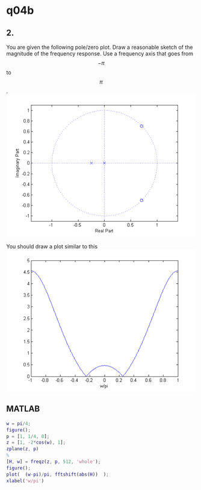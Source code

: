 # q04b

## 2.
You are given the following pole/zero plot. Draw a reasonable sketch of the magnitude of the frequency response. Use a frequency axis that goes from $$-\pi$$ to $$\pi$$.
![fig01a](q04-fig01a.png)


You should draw a plot similar to this
![fig01b](q04-fig01b.png)


## MATLAB
```matlab
w = pi/4;
figure();
p = [1, 1/4, 0];
z = [1, -2*cos(w), 1];
zplane(z, p)
%
[H, w] = freqz(z, p, 512, 'whole');
figure();
plot(  (w-pi)/pi, fftshift(abs(H))  );
xlabel('w/pi')
```